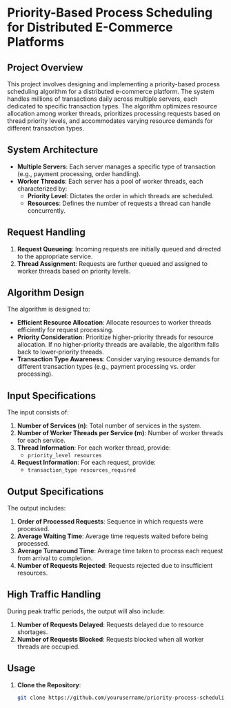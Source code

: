 # Priority-Based Process Scheduling for Distributed E-Commerce Platforms

## Project Overview

This project involves designing and implementing a priority-based process scheduling algorithm for a distributed e-commerce platform. The system handles millions of transactions daily across multiple servers, each dedicated to specific transaction types. The algorithm optimizes resource allocation among worker threads, prioritizes processing requests based on thread priority levels, and accommodates varying resource demands for different transaction types.

## System Architecture

- **Multiple Servers**: Each server manages a specific type of transaction (e.g., payment processing, order handling).
- **Worker Threads**: Each server has a pool of worker threads, each characterized by:
  - **Priority Level**: Dictates the order in which threads are scheduled.
  - **Resources**: Defines the number of requests a thread can handle concurrently.

## Request Handling

1. **Request Queueing**: Incoming requests are initially queued and directed to the appropriate service.
2. **Thread Assignment**: Requests are further queued and assigned to worker threads based on priority levels.

## Algorithm Design

The algorithm is designed to:

- **Efficient Resource Allocation**: Allocate resources to worker threads efficiently for request processing.
- **Priority Consideration**: Prioritize higher-priority threads for resource allocation. If no higher-priority threads are available, the algorithm falls back to lower-priority threads.
- **Transaction Type Awareness**: Consider varying resource demands for different transaction types (e.g., payment processing vs. order processing).

## Input Specifications

The input consists of:

1. **Number of Services (n)**: Total number of services in the system.
2. **Number of Worker Threads per Service (m)**: Number of worker threads for each service.
3. **Thread Information**: For each worker thread, provide:
   - `priority_level resources`
4. **Request Information**: For each request, provide:
   - `transaction_type resources_required`

## Output Specifications

The output includes:

1. **Order of Processed Requests**: Sequence in which requests were processed.
2. **Average Waiting Time**: Average time requests waited before being processed.
3. **Average Turnaround Time**: Average time taken to process each request from arrival to completion.
4. **Number of Requests Rejected**: Requests rejected due to insufficient resources.

## High Traffic Handling

During peak traffic periods, the output will also include:

1. **Number of Requests Delayed**: Requests delayed due to resource shortages.
2. **Number of Requests Blocked**: Requests blocked when all worker threads are occupied.

## Usage

1. **Clone the Repository**:
   ```bash
   git clone https://github.com/yourusername/priority-process-scheduling.git
